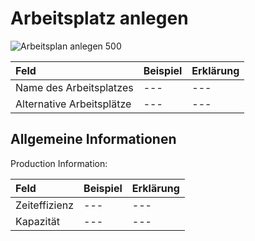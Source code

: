 # Arbeitsplatz anlegen
![Arbeitsplan anlegen 500](assets/Arbeitsplan%20anlegen%20500.png)

Feld |Beispiel|Erklärung
:- |:- |:-
Name des Arbeitsplatzes|---|---
Alternative Arbeitsplätze|---|---

## Allgemeine Informationen
Production Information:

Feld |Beispiel|Erklärung
:- |:- |:-
Zeiteffizienz|---|---
Kapazität|---|---
